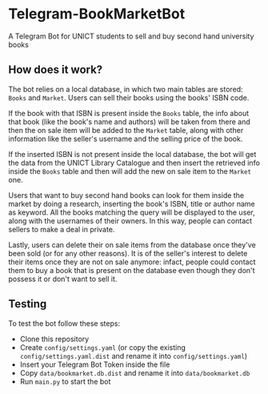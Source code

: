 # Telegram-BookMarketBot
A Telegram Bot for UNICT students to sell and buy second hand university books

## How does it work?
The bot relies on a local database, in which two main tables are stored: `Books` and `Market`. Users can sell their books using the books' ISBN code.

If the book with that ISBN is present inside the `Books` table, the info about that book (like the book's name and authors) will be taken from there and then the on sale item will be added to the `Market` table, along with other information like the seller's username and the selling price of the book.

If the inserted ISBN is not present inside the local database, the bot will get the data from the UNICT Library Catalogue and then insert the retrieved info inside the `Books` table and then will add the new on sale item to the `Market` one.

Users that want to buy second hand books can look for them inside the market by doing a research, inserting the book's ISBN, title or author name as keyword. All the books matching the query will be displayed to the user, along with the usernames of their owners. In this way, people can contact sellers to make a deal in private.

Lastly, users can delete their on sale items from the database once they've been sold (or for any other reasons). It is of the seller's interest to delete their items once they are not on sale anymore: infact, people could contact them to buy a book that is present on the database even though they don't possess it or don't want to sell it.

## Testing
To test the bot follow these steps:
- Clone this repository
- Create `config/settings.yaml` (or copy the existing `config/settings.yaml.dist` and rename it into `config/settings.yaml`)
- Insert your Telegram Bot Token inside the file
- Copy `data/bookmarket.db.dist` and rename it into `data/bookmarket.db`
- Run `main.py` to start the bot
